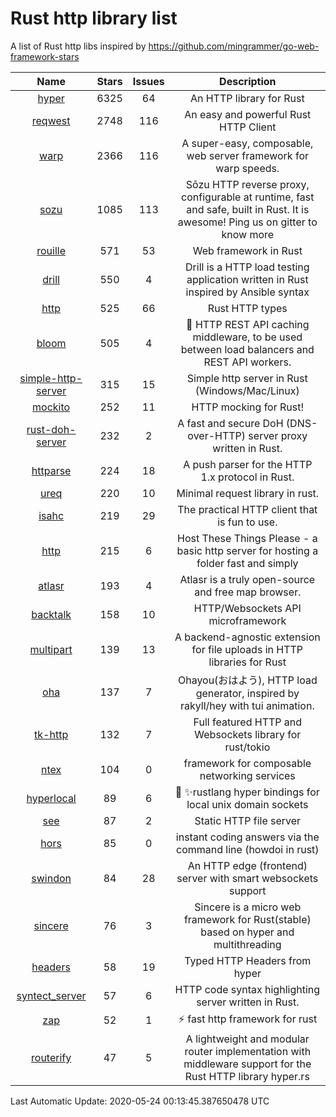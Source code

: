 # Rust http library list

A list of Rust http libs inspired by https://github.com/mingrammer/go-web-framework-stars


|Name|Stars|Issues|Description|
|:--:|:---:|:--:|:----:|
|[hyper](https://github.com/hyperium/hyper)|6325|64|An HTTP library for Rust|
|[reqwest](https://github.com/seanmonstar/reqwest)|2748|116|An easy and powerful Rust HTTP Client|
|[warp](https://github.com/seanmonstar/warp)|2366|116|A super-easy, composable, web server framework for warp speeds.|
|[sozu](https://github.com/sozu-proxy/sozu)|1085|113|Sōzu HTTP reverse proxy, configurable at runtime, fast and safe, built in Rust. It is awesome! Ping us on gitter to know more|
|[rouille](https://github.com/tomaka/rouille)|571|53|Web framework in Rust|
|[drill](https://github.com/fcsonline/drill)|550|4|Drill is a HTTP load testing application written in Rust  inspired by Ansible syntax|
|[http](https://github.com/hyperium/http)|525|66|Rust HTTP types|
|[bloom](https://github.com/valeriansaliou/bloom)|505|4|:cherry_blossom: HTTP REST API caching middleware, to be used between load balancers and REST API workers.|
|[simple-http-server](https://github.com/TheWaWaR/simple-http-server)|315|15|Simple http server in Rust (Windows/Mac/Linux)|
|[mockito](https://github.com/lipanski/mockito)|252|11|HTTP mocking for Rust!|
|[rust-doh-server](https://github.com/jedisct1/rust-doh-server)|232|2|A fast and secure DoH (DNS-over-HTTP) server proxy written in Rust.|
|[httparse](https://github.com/seanmonstar/httparse)|224|18|A push parser for the HTTP 1.x protocol in Rust.|
|[ureq](https://github.com/algesten/ureq)|220|10|Minimal request library in rust.|
|[isahc](https://github.com/sagebind/isahc)|219|29|The practical HTTP client that is fun to use.|
|[http](https://github.com/thecoshman/http)|215|6|Host These Things Please - a basic http server for hosting a folder fast and simply|
|[atlasr](https://github.com/atlasr-org/atlasr)|193|4|Atlasr is a truly open-source and free map browser.|
|[backtalk](https://github.com/lord/backtalk)|158|10|HTTP/Websockets API microframework|
|[multipart](https://github.com/abonander/multipart)|139|13|A backend-agnostic extension for file uploads in HTTP libraries for Rust|
|[oha](https://github.com/hatoo/oha)|137|7|Ohayou(おはよう), HTTP load generator, inspired by rakyll/hey with tui animation.|
|[tk-http](https://github.com/swindon-rs/tk-http)|132|7|Full featured HTTP and Websockets library for rust/tokio|
|[ntex](https://github.com/ntex-rs/ntex)|104|0|framework for composable networking services |
|[hyperlocal](https://github.com/softprops/hyperlocal)|89|6|🔌 ✨rustlang hyper bindings for local unix domain sockets|
|[see](https://github.com/wyhaya/see)|87|2|Static HTTP file server|
|[hors](https://github.com/WindSoilder/hors)|85|0|instant coding answers via the command line (howdoi in rust)|
|[swindon](https://github.com/swindon-rs/swindon)|84|28|An HTTP edge (frontend) server with smart websockets support|
|[sincere](https://github.com/danclive/sincere)|76|3|Sincere is a micro web framework for Rust(stable) based on hyper and multithreading|
|[headers](https://github.com/hyperium/headers)|58|19|Typed HTTP Headers from hyper|
|[syntect_server](https://github.com/sourcegraph/syntect_server)|57|6|HTTP code syntax highlighting server written in Rust.|
|[zap](https://github.com/oltdaniel/zap)|52|1|:zap: fast http framework for rust|
|[routerify](https://github.com/routerify/routerify)|47|5|A lightweight and modular router implementation with middleware support for the Rust HTTP library hyper.rs|

Last Automatic Update: 2020-05-24 00:13:45.387650478 UTC
